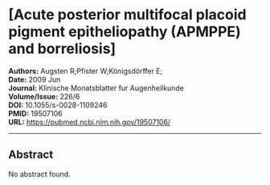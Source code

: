 # [Acute posterior multifocal placoid pigment epitheliopathy (APMPPE) and borreliosis]

**Authors:** Augsten R;Pfister W;Königsdörffer E;  
**Date:** 2009 Jun  
**Journal:** Klinische Monatsblatter fur Augenheilkunde  
**Volume/Issue:** 226/6  
**DOI:** 10.1055/s-0028-1109246  
**PMID:** 19507106  
**URL:** https://pubmed.ncbi.nlm.nih.gov/19507106/

---

## Abstract

No abstract found.
